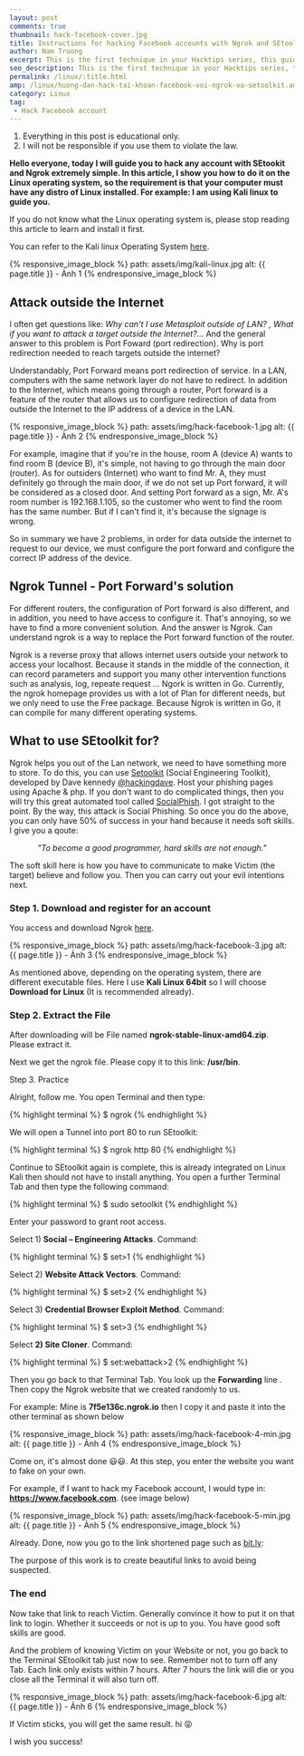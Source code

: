 ```yaml
---
layout: post
comments: true
thumbnail: hack-facebook-cover.jpg
title: Instructions for hacking Facebook accounts with Ngrok and SEtoolkit
author: Nam Truong
excerpt: This is the first technique in your Hacktips series, this guide makes it possible to hack any social account
seo_description: This is the first technique in your Hacktips series, this guide makes it possible to hack any social account
permalink: /linux/:title.html
amp: /linux/huong-dan-hack-tai-khoan-facebook-voi-ngrok-va-setoolkit.amp.html
category: Linux
tag:
 - Hack Facebook account
---
```


<ol class="danger">
	<li>Everything in this post is educational only.</li>
	<li>I will not be responsible if you use them to violate the law.</li>
</ol>

<p class="first-letter"><strong>Hello everyone, today I will guide you to hack any account with SEtookit and Ngrok extremely simple. In this article, I show you how to do it on the Linux operating system, so the requirement is that your computer must have any distro of Linux installed. For example: I am using Kali linux to guide you.</strong></p>

If you do not know what the Linux operating system is, please stop reading this article to learn and install it first.

You can refer to the Kali linux Operating System <a rel="noopener" title="https://kali.org" target="_blank" href="https://kali.org">here</a>.

{% responsive_image_block %}
 path: assets/img/kali-linux.jpg
 alt: {{ page.title }} - Ảnh 1
{% endresponsive_image_block %}

## Attack outside the Internet

I often get questions like: *Why can't I use Metasploit outside of LAN? , What if you want to attack a target outside the Internet?...* And the general answer to this problem is Port Foward (port redirection). Why is port redirection needed to reach targets outside the internet?

Understandably, Port Forward means port redirection of service. In a LAN, computers with the same network layer do not have to redirect. In addition to the Internet, which means going through a router, Port forward is a feature of the router that allows us to configure redirection of data from outside the Internet to the IP address of a device in the LAN.

{% responsive_image_block %}
 path: assets/img/hack-facebook-1.jpg
 alt: {{ page.title }} - Ảnh 2
{% endresponsive_image_block %}

For example, imagine that if you're in the house, room A (device A) wants to find room B (device B), it's simple, not having to go through the main door (router). As for outsiders (Internet) who want to find Mr. A, they must definitely go through the main door, if we do not set up Port forward, it will be considered as a closed door. And setting Port forward as a sign, Mr. A's room number is 192.168.1.105, so the customer who went to find the room has the same number. But if I can't find it, it's because the signage is wrong.

So in summary we have 2 problems, in order for data outside the internet to request to our device, we must configure the port forward and configure the correct IP address of the device.

## Ngrok Tunnel - Port Forward's solution

For different routers, the configuration of Port forward is also different, and in addition, you need to have access to configure it. That's annoying, so we have to find a more convenient solution. And the answer is Ngrok. Can understand ngrok is a way to replace the Port forward function of the router.

Ngrok is a reverse proxy that allows internet users outside your network to access your localhost. Because it stands in the middle of the connection, it can record parameters and support you many other intervention functions such as analysis, log, repeate request ... Ngork is written in Go. Currently, the ngrok homepage provides us with a lot of Plan for different needs, but we only need to use the Free package. Because Ngrok is written in Go, it can compile for many different operating systems.

## What to use SEtoolkit for?

Ngrok helps you out of the Lan network, we need to have something more to store. To do this, you can use <a rel="noopener" target="_blank" title="https://github.com/trustedsec/social-engineer-toolkit" href="https://github.com/trustedsec/social-engineer-toolkit">Setoolkit</a> (Social Engineering Toolkit), developed by Dave kennedy <a rel="noopener" title="https://twitter.com/hackingdave" target="_blank" href="https://twitter.com/hackingdave">@hackingdave</a>. Host your phishing pages using Apache & php. If you don't want to do complicated things, then you will try this great automated tool called <a rel="noopener" title="https://github.com/UndeadSec/SocialFish" target="_blank" href="https://github.com/UndeadSec/SocialFish">SocialPhish</a>. I got straight to the point. By the way, this attack is Social Phishing. So once you do the above, you can only have 50% of success in your hand because it needs soft skills. I give you a qoute:

<p style="text-align: center; font-style: italic;">"To become a good programmer, hard skills are not enough."</p>

The soft skill here is how you have to communicate to make Victim (the target) believe and follow you. Then you can carry out your evil intentions next.

### Step 1. Download and register for an account

You access and download Ngrok <a rel="noopener" target="_blank" title="https://ngrok.com/download" href="https://ngrok.com/download">here</a>.

{% responsive_image_block %}
 path: assets/img/hack-facebook-3.jpg
 alt: {{ page.title }} - Ảnh 3
{% endresponsive_image_block %}

As mentioned above, depending on the operating system, there are different executable files. Here I use **Kali Linux 64bit** so I will choose **Download for Linux** (It is recommended already).

### Step 2. Extract the File

After downloading will be File named **ngrok-stable-linux-amd64.zip**. Please extract it.

Next we get the ngrok file. Please copy it to this link: **/usr/bin**.

Step 3. Practice

Alright, follow me. You open Terminal and then type:

{% highlight terminal %}
$ ngrok
{% endhighlight %}

We will open a Tunnel into port 80 to run SEtoolkit:

{% highlight terminal %}
$ ngrok http 80
{% endhighlight %}

Continue to SEtoolkit again is complete, this is already integrated on Linux Kali then should not have to install anything. You open a further Terminal Tab and then type the following command:

{% highlight terminal %}
$ sudo setoolkit
{% endhighlight %}

Enter your password to grant root access.

Select 1) **Social – Engineering Attacks**. Command:

{% highlight terminal %}
$ set>1
{% endhighlight %}

Select 2) **Website Attack Vectors**. Command:

{% highlight terminal %}
$ set>2
{% endhighlight %}

Select 3) **Credential Browser Exploit Method**. Command:

{% highlight terminal %}
$ set>3
{% endhighlight %}

Select **2) Site Cloner**. Command:

{% highlight terminal %}
$ set:webattack>2
{% endhighlight %}

Then you go back to that Terminal Tab. You look up the **Forwarding** line . Then copy the Ngrok website that we created randomly to us.

For example: Mine is **7f5e136c.ngrok.io** then I copy it and paste it into the other terminal as shown below

{% responsive_image_block %}
 path: assets/img/hack-facebook-4-min.jpg
 alt: {{ page.title }} - Ảnh 4
{% endresponsive_image_block %}

Come on, it's almost done 😃😃. At this step, you enter the website you want to fake on your own.

For example, if I want to hack my Facebook account, I would type in: **https://www.facebook.com**. (see image below)

{% responsive_image_block %}
 path: assets/img/hack-facebook-5-min.jpg
 alt: {{ page.title }} - Ảnh 5
{% endresponsive_image_block %}

Already. Done, now you go to the link shortened page such as <a rel="noopener" href="https://bitly.com" title="https://bitly.com" target="_blank">bit.ly</a>:

The purpose of this work is to create beautiful links to avoid being suspected.

### The end

Now take that link to reach Victim. Generally convince it how to put it on that link to login. Whether it succeeds or not is up to you. You have good soft skills are good.

And the problem of knowing Victim on your Website or not, you go back to the Terminal SEtoolkit tab just now to see. Remember not to turn off any Tab. Each link only exists within 7 hours. After 7 hours the link will die or you close all the Terminal it will also turn off.

{% responsive_image_block %}
 path: assets/img/hack-facebook-6.jpg
 alt: {{ page.title }} - Ảnh 6
{% endresponsive_image_block %}

If Victim sticks, you will get the same result. hi 😝

I wish you success!